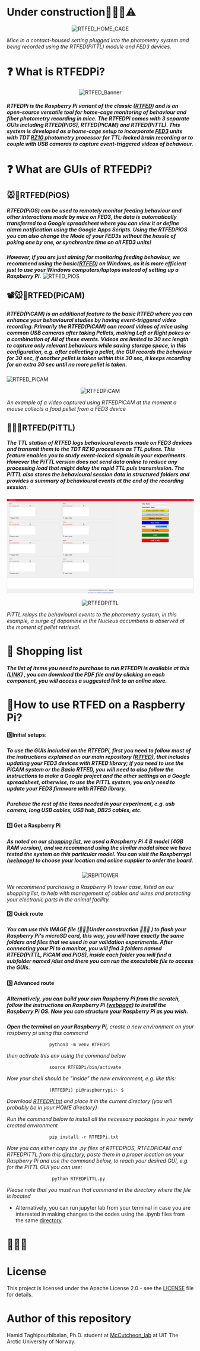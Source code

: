 
# Under construction👷‍♂️🚧⚠️
<!-- ![RTFED_HOME_CAGE](https://github.com/Htbibalan/FED_RT/blob/RTFEDPi/source/RTFED_Pi_Images/20250424_125536(1).gif) -->




<div align="center">
  <img src="https://github.com/Htbibalan/FED_RT/blob/RTFEDPi/source/RTFED_Pi_Images/20250424_125536(1).gif" alt="RTFED_HOME_CAGE">
</div>

*Mice in a contact-housed setting plugged into the photometry system and being recorded using the RTFED(PiTTL) module and FED3 devices.*



# ❓ What is RTFEDPi?

<div align="center">
  <img src="https://github.com/Htbibalan/FED_RT/blob/RTFEDPi/source/RTFED_Pi_Images/Cover.png" alt="RTFED_Banner">
</div>



##### RTFEDPi is the Raspberry Pi variant of the classic ([RTFED](https://github.com/mccutcheonlab/FED_RT/tree/main)) and  is an open-source versatile tool for home-cage monitoring of behaviour and fiber photometry recording in mice. The RTFEDPi comes with 3 separate GUIs including RTFED(PiOS), RTFED(PiCAM) and RTFED(PiTTL). This system is developed as a home-cage setup to incorporate [FED3](https://github.com/KravitzLabDevices/FED3/wiki) units with TDT [RZ10](https://www.tdt.com/docs/hardware/rz10-lux-integrated-processor/) photometry processor for TTL-locked brain recording or to couple with USB cameras to capture event-triggered videos of behaviour.



# ❓ What are GUIs of RTFEDPi?
## 🐭🧀RTFED(PiOS)
##### RTFED(PiOS) can be used to remotely monitor feeding behaviour and other interactions made by mice on FED3, the data is automatically transferred to a Google spreadsheet where you can view it or define alarm notification using the Google Apps Scripts. Using the RTFEDPiOS you can also change the Mode of your FED3s without the hassle of poking one by one, or synchronize time on all FED3 units! 
***However, if you are just aiming for monitoring feeding behaviour, we recommend using the basic([RTFED](https://github.com/mccutcheonlab/FED_RT/tree/main)) on Windows, as it is more efficient just to use your Windows computers/laptops instead of setting up a Raspberry Pi.***
![RTFED_PiOS](https://github.com/Htbibalan/FED_RT/blob/RTFEDPi/source/RTFED_Pi_Images/RTFED_Pi.png)


## 📽️🐭🧀RTFED(PiCAM)
##### RTFED(PiCAM) is an additional feature to the basic RTFED where you can enhance your behavioural studies by having event-triggered video recording. Primarily the RTFED(PiCAM) can record videos of mice using common USB cameras after taking Pellets, making Left or Right pokes or a combination of All of these events. Videos are limited to 30 sec length to capture only relevant behaviours while saving storage space, in this configuration, e.g. after collecting a pellet, the GUI records the behaviour for 30 sec, if another pellet is taken within this 30 sec, it keeps recording for an extra 30 sec until no more pellet is taken.
![RTFED_PiCAM](https://github.com/Htbibalan/FED_RT/blob/RTFEDPi/source/RTFED_Pi_Images/RTFED(PiCAM).png)
<div align="center">
  <img src="https://github.com/Htbibalan/FED_RT/blob/RTFEDPi/source/RTFED_Pi_Images/V4(1).gif" alt="RTFEDPiCAM">
</div>

*An example of a video captured using RTFEDPiCAM at the moment a mouse collects a food pellet from a FED3 device*

## 🚨🐭🧀RTFED(PiTTL)
##### The TTL station of RTFED logs behavioural events made on FED3 devices and transmit them to the TDT RZ10 processors as TTL pulses. This feature enables you to study event-locked signals in your experiments. However the PiTTL version does not send data online to reduce any processing load that might delay the rapid TTL puls transmission. The PiTTL also stores the behavioural session data in structured folders and provides a summary of behavioural events at the end of the recording session.

![RTFED_PiTTL](https://github.com/Htbibalan/HOME_PHOTOMETRY/blob/main/source/RTFED(PiTTL).png)
<div align="center">
  <img src="https://github.com/Htbibalan/FED_RT/blob/RTFEDPi/source/RTFED_Pi_Images/InShot_20250410_001637725(1).gif" alt="RTFEDPiTTL">
</div>

*PiTTL relays the behavioural events to the photometry system, in this example, a surge of dopamine in the Nucleus accumbens is observed at the moment of pellet retrieval.*

# 🛒 Shopping list
##### The list of items you need to purchase to run RTFEDPi is available at this ([LINK](https://github.com/mccutcheonlab/FED_RT/blob/RTFEDPi/source/RTFED_SHOPPING_LIST.pdf)) , you can download the PDF file and by clicking on each component, you will access a suggested link to an online store.


# 🚀How to use RTFED on a Raspberry Pi?
#### 0️⃣Initial setups:
##### To use the GUIs included on the RTFEDPi, first you need to follow most of the instructions explained on our main repository ([RTFED](https://github.com/mccutcheonlab/FED_RT/tree/main)), that includes updating your FED3 devices with RTFED library;  if you need to use the PiCAM system or the Basic RTFED, you will need to also follow the instructions to make a Google project and the other settings on a Google spreadsheet, otherwise, to use the PiTTL system, you only need to update your FED3 firmware with RTFED library.

##### Purchase the rest of the items needed in your experiment, e.g. usb camera, long USB cables, USB hub, DB25 cables, etc.

#### 1️⃣ Get a Raspberry Pi
##### As noted on our [shopping list](https://github.com/mccutcheonlab/FED_RT/blob/RTFEDPi/source/RTFED_SHOPPING_LIST.pdf), we used a Raspberry Pi 4 B model (4GB RAM version), and we recommend using the similar model since we have tested the system on this particular model. You can visit the Raspberrypi ([webpage](https://www.raspberrypi.com/products/raspberry-pi-4-model-b/)) to choose your location and online supplier to order the board.

<div align="center">
  <img src="https://github.com/Htbibalan/FED_RT/blob/RTFEDPi/source/RTFED_Pi_Images/20241213_104636(1).gif" alt="RBPITOWER">
</div>

*We recommend purchasing a Raspberry Pi tower case, listed on our shopping list, to help with management of cables and wires and protecting your electronic parts in the animal facility.*


#### 2️⃣ Quick route
##### You can use this IMAGE file (🚧🚧🚧Under construction 🚧🚧🚧 ) to flash your Raspberry Pi's microSD card, this way, you will have exactly the same folders and files that we used in our validation experiments. After connecting your Pi to a monitor, you will find 3 folders named RTFED(PiTTL, PiCAM and PiOS), inside each folder you will find a subfolder named /dist and there you can run the executable file to access the GUIs. 

#### 3️⃣ Advanced route
##### Alternatively, you can build your own Raspberry Pi from the scratch, follow the instructions on Raspberry Pi ([webpage](https://www.raspberrypi.com/software/)) to install the Raspberry Pi OS. Now you can structure your Raspberry Pi as you wish.

***Open the terminal on your Raspberry Pi,***
*create a new environment on your raspberry pi using this command*
                    
                    python3 -m venv RTFEDPi
*then activate this env using the command below*
                    
                    source RTFEDPi/bin/activate

*Now your shell should be "inside" the new environment, e.g. like this:*
                        
                    (RTFEDPi) pi@raspberrypi:~ $

*Download [RTFEDPi.txt](https://github.com/mccutcheonlab/FED_RT/tree/RTFEDPi/source/ENV_FILES/RTFEDPi.txt) and place it in the current directory (you will probably be in your HOME directory)*

*Run the command below to install all the necessary packages in your newly created environment*

                    pip install -r RTFEDPi.txt

*Now you can either copy the .py files of RTFEDPiOS, RTFEDPiCAM and RTFEDPiTTL from this [directory](https://github.com/mccutcheonlab/FED_RT/tree/RTFEDPi/scripts), paste them in a proper location on your Raspberry Pi and use the command below, to reach your desired GUI, e.g. for the PiTTL GUI you can use:*

                     python RTFEDPiTTL.py
*Please note that you must run that command in the directory where the file is located*

* Alternatively, you can run jupyter lab from your terminal in case you are interested in making changes to the codes using the .ipynb files from the same [directory](https://github.com/mccutcheonlab/FED_RT/tree/RTFEDPi/scripts) 




# 🚧👷‍♂️



# License
This project is licensed under the Apache License 2.0 - see the [LICENSE](LICENSE) file for details.

# Author of this repository
Hamid Taghipourbibalan, Ph.D. student at [McCutcheon_lab](https://www.mccutcheonlab.com/) at UiT The Arctic University of Norway.




















